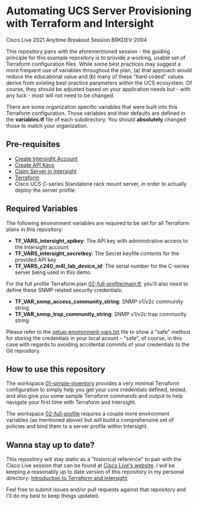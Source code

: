 # Automating UCS Server Provisioning with Terraform and Intersight

Cisco Live 2021 Anytime Breakout Session BRKDEV-2004

This repository pairs with the aforementioned session - the guiding principle for this example
repository is to provide a working, usable set of Terraform configuration files.  While some
best practices may suggest a more frequent use of variables throughout the plan, (a) that approach
would reduce the educational value and (b) many of these "hard coded" values derive from existing
best practice parameters within the UCS ecosystem.  Of course, they should be adjusted based on
your application needs but - with any luck - most will not need to be changed.

There are some organization specific variables that were built into this Terraform configuration.
Those variables and their defaults are defined in the **variables.tf** file of each subdirectory.
You should **absolutely** changed those to match your organization.

## Pre-requisites

- [Create Intersight Account](https://intersight.com/help/getting_started#create_a_cisco_intersight_account)
- [Create API Keys](https://intersight.com/help/features#api_keys)
- [Claim Server in Intersight](https://intersight.com/help/getting_started#target_claim)
- [Terraform](https://www.terraform.io/downloads.html)
- Cisco UCS C-series Standalone rack mount server, in order to actually deploy the server profile.

## Required Variables

The following environment variables are required to be set for all Terraform
plans in this repository:

- **TF_VARS_intersight_apikey**: The API key with administrative access to the Intersight account
- **TF_VARS_intersight_secretkey**: The Secret keyfile *contents* for the provided API key
- **TF_VARS_c240_m4l_lab_device_id**: The serial number for the C-series server being used in this demo

For the full profile Terraform plan [02-full-profile/main.tf](./02-full-profile/main.tf), you'll
also need to define these SNMP related security credentials:

- **TF_VAR_snmp_access_community_string**: SNMP v1/v2c community string
- **TF_VAR_snmp_trap_community_string**: SNMP v1/v2c trap community string

Please refer to the [setup-environment-vars.txt](./setup-environment-vars.txt) file to show a "safe" method for storing the
credentials in your local acount - "safe", of course, in this case with regards to avoiding accidental
commits of your credentials to the Git repository.

## How to use this repository

The workspace [01-simple-inventory](./01-simple-inventory/README.md) provides a very minimal
Terraform configuration to simply help you get your core credentials defined, tested, and
also give you some sample Terraform commands and output to help navigate your first time
with Terraform and Intersight.

The workspace [02-full-profile](./02-full-profile/README.md) requires a couple more environment
variables (as mentioned above) but will build a comprehensive set of policies and bind them
to a server profile within Intersight.

## Wanna stay up to date?

This repository will stay static as a "historical reference" to pair with the Cisco Live session
that can be found at [Cisco Live's website](https://ciscolive.com). I will be keeping a reasonably
up to date version of this repository in my personal directory:
[Introduction to Terraform and Intersight](https://github.com/gve-vse-tim/intro-to-terraform-and-intersight)

Feel free to submit issues and/or pull requests against that repository and I'll do my best to
keep things updated.
